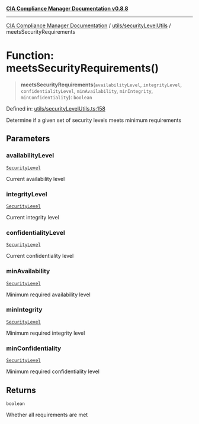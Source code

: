 [**CIA Compliance Manager Documentation v0.8.8**](../../../README.md)

***

[CIA Compliance Manager Documentation](../../../modules.md) / [utils/securityLevelUtils](../README.md) / meetsSecurityRequirements

# Function: meetsSecurityRequirements()

> **meetsSecurityRequirements**(`availabilityLevel`, `integrityLevel`, `confidentialityLevel`, `minAvailability`, `minIntegrity`, `minConfidentiality`): `boolean`

Defined in: [utils/securityLevelUtils.ts:158](https://github.com/Hack23/cia-compliance-manager/blob/283c1f3ddf6c7084b20c21176cda3bc5166ffcb9/src/utils/securityLevelUtils.ts#L158)

Determine if a given set of security levels meets minimum requirements

## Parameters

### availabilityLevel

[`SecurityLevel`](../../../types/cia/type-aliases/SecurityLevel.md)

Current availability level

### integrityLevel

[`SecurityLevel`](../../../types/cia/type-aliases/SecurityLevel.md)

Current integrity level

### confidentialityLevel

[`SecurityLevel`](../../../types/cia/type-aliases/SecurityLevel.md)

Current confidentiality level

### minAvailability

[`SecurityLevel`](../../../types/cia/type-aliases/SecurityLevel.md)

Minimum required availability level

### minIntegrity

[`SecurityLevel`](../../../types/cia/type-aliases/SecurityLevel.md)

Minimum required integrity level

### minConfidentiality

[`SecurityLevel`](../../../types/cia/type-aliases/SecurityLevel.md)

Minimum required confidentiality level

## Returns

`boolean`

Whether all requirements are met
